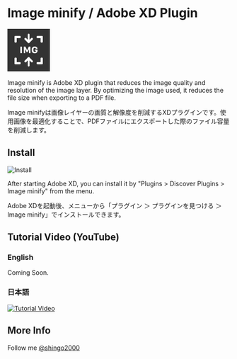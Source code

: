 # Image minify / Adobe XD Plugin

![Image minify](./images/icon.png)

Image minify is Adobe XD plugin that reduces the image quality and resolution of the image layer. By optimizing the image used, it reduces the file size when exporting to a PDF file.

Image minifyは画像レイヤーの画質と解像度を削減するXDプラグインです。使用画像を最適化することで、PDFファイルにエクスポートした際のファイル容量を削減します。

## Install

![Install](https://user-images.githubusercontent.com/340380/50039227-a4574d00-0071-11e9-9e99-e6ed483fe5e2.png)

After starting Adobe XD, you can install it by "Plugins > Discover Plugins > Image minify" from the menu.

Adobe XDを起動後、メニューから「プラグイン ＞ プラグインを見つける ＞ Image minify」でインストールできます。

## Tutorial Video (YouTube)

### English

Coming Soon.

### 日本語

[![Tutorial Video](https://img.youtube.com/vi/cdWWiFQPk8I/0.jpg)](https://www.youtube.com/watch?v=cdWWiFQPk8I)

## More Info

Follow me [@shingo2000](https://twitter.com/shingo2000)
